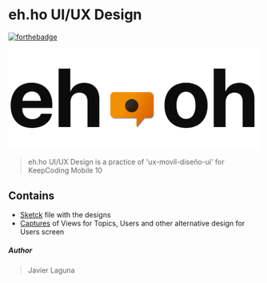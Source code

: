 # eh.ho UI/UX Design

[![forthebadge](https://forthebadge.com/images/badges/designed-in-etch-a-sketch.svg)](https://forthebadge.com)

![Image of Yaktocat](/assets/logo.png)

> eh.ho UI/UX Design is a practice of 'ux-movil-diseño-ui' for KeepCoding Mobile 10

## Contains

- [Sketck](sketch) file with the designs
- [Captures](captures) of Views for Topics, Users and other alternative design for Users screen

##### Author

> Javier Laguna

